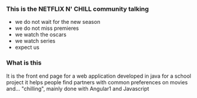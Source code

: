 ### This is the NETFLIX N' CHILL community talking

+ we do not wait for the new season
+ we do not miss premieres
+ we watch the oscars
+ we watch series
+ expect us

### What is this

It is the front end page for a web application developed in java for a school project
it helps people find partners with common preferences on movies and... "chilling", mainly
done with Angular1 and Javascript 
